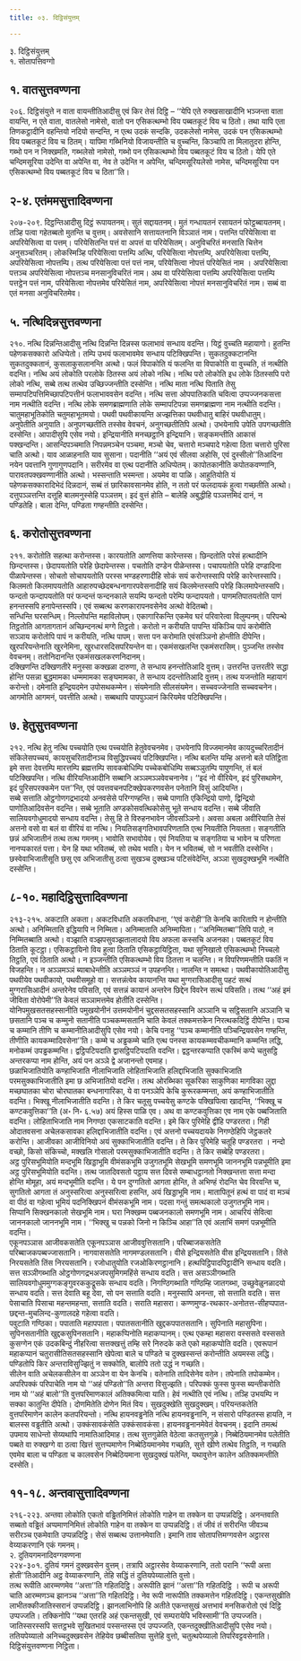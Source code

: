```yaml
---
title: ०३. दिट्ठिसंयुत्तम्

---
```

३. दिट्ठिसंयुत्तम्  
१. सोतापत्तिवग्गो  


## १. वातसुत्तवण्णना

२०६. दिट्ठिसंयुत्ते न वाता वायन्तीतिआदीसु एवं किर तेसं दिट्ठि – ‘‘येपि एते रुक्खसाखादीनि भञ्जन्ता वाता वायन्ति, न एते वाता, वातलेसो नामेसो, वातो पन एसिकत्थम्भो विय पब्बतकूटं विय च ठितो। तथा यापि एता तिणकट्ठादीनि वहन्तियो नदियो सन्दन्ति, न एत्थ उदकं सन्दकि, उदकलेसो नामेस, उदकं पन एसिकत्थम्भो विय पब्बतकूटं विय च ठितम्। यापिमा गब्भिनियो विजायन्तीति च वुच्चन्ति, किञ्चापि ता मिलातुदरा होन्ति, गब्भो पन न निक्खमति, गब्भलेसो नामेसो, गब्भो पन एसिकत्थम्भो विय पब्बतकूटं विय च ठितो। येपि एते चन्दिमसूरिया उदेन्ति वा अपेन्ति वा, नेव ते उदेन्ति न अपेन्ति, चन्दिमसूरियलेसो नामेस, चन्दिमसूरिया पन एसिकत्थम्भो विय पब्बतकूटं विय च ठिता’’ति।  


## २-४. एतंममसुत्तादिवण्णना

२०७-२०९. दिट्ठन्तिआदीसु दिट्ठं रूपायतनम्। सुतं सद्दायतनम्। मुतं गन्धायतनं रसायतनं फोट्ठब्बायतनम्। तञ्हि पत्वा गहेतब्बतो मुतन्ति च वुत्तम्। अवसेसानि सत्तायतनानि विञ्ञातं नाम। पत्तन्ति परियेसित्वा वा अपरियेसित्वा वा पत्तम्। परियेसितन्ति पत्तं वा अपत्तं वा परियेसितम्। अनुविचरितं मनसाति चित्तेन अनुसञ्चरितम्। लोकस्मिञ्हि परियेसित्वा पत्तम्पि अत्थि, परियेसित्वा नोपत्तम्पि, अपरियेसित्वा पत्तम्पि, अपरियेसित्वा नोपत्तम्पि। तत्थ परियेसित्वा पत्तं पत्तं नाम, परियेसित्वा नोपत्तं परियेसितं नाम । अपरियेसित्वा पत्तञ्च अपरियेसित्वा नोपत्तञ्च मनसानुविचरितं नाम। अथ वा परियेसित्वा पत्तम्पि अपरियेसित्वा पत्तम्पि पत्तट्ठेन पत्तं नाम, परियेसित्वा नोपत्तमेव परियेसितं नाम, अपरियेसित्वा नोपत्तं मनसानुविचरितं नाम। सब्बं वा एतं मनसा अनुविचरितमेव।  


## ५. नत्थिदिन्नसुत्तवण्णना

२१०. नत्थि दिन्नन्तिआदीसु नत्थि दिन्नन्ति दिन्नस्स फलाभावं सन्धाय वदन्ति। यिट्ठं वुच्चति महायागो। हुतन्ति पहेणकसक्कारो अधिप्पेतो। तम्पि उभयं फलाभावमेव सन्धाय पटिक्खिपन्ति। सुकतदुक्कटानन्ति सुकतदुक्कतानं, कुसलाकुसलानन्ति अत्थो। फलं विपाकोति यं फलन्ति वा विपाकोति वा वुच्चति, तं नत्थीति वदन्ति। नत्थि अयं लोकोति परलोके ठितस्स अयं लोको नत्थि। नत्थि परो लोकोति इध लोके ठितस्सपि परो लोको नत्थि, सब्बे तत्थ तत्थेव उच्छिज्जन्तीति दस्सेन्ति। नत्थि माता नत्थि पिताति तेसु सम्मापटिपत्तिमिच्छापटिपत्तीनं फलाभाववसेन वदन्ति। नत्थि सत्ता ओपपातिकाति चवित्वा उप्पज्जनकसत्ता नाम नत्थीति वदन्ति। नत्थि लोके समणब्राह्मणाति लोके सम्मापटिपन्ना समणब्राह्मणा नाम नत्थीति वदन्ति।  
चातुमहाभूतिकोति चतुमहाभूतमयो। पथवी पथवीकायन्ति अज्झत्तिका पथवीधातु बाहिरं पथवीधातुम्। अनुपेतीति अनुयाति। अनुपगच्छतीति तस्सेव वेवचनं, अनुगच्छतीतिपि अत्थो। उभयेनापि उपेति उपगच्छतीति दस्सेन्ति। आपादीसुपि एसेव नयो। इन्द्रियानीति मनच्छट्ठानि इन्द्रियानि। सङ्कमन्तीति आकासं पक्खन्दन्ति। आसन्दिपञ्चमाति निपन्नमञ्चेन पञ्चमा, मञ्चो चेव, चत्तारो मञ्चपादे गहेत्वा ठिता चत्तारो पुरिसा चाति अत्थो। याव आळाहनाति याव सुसाना। पदानीति ‘‘अयं एवं सीलवा अहोसि, एवं दुस्सीलो’’तिआदिना नयेन पवत्तानि गुणागुणपदानि। सरीरमेव वा एत्थ पदानीति अधिप्पेतम्। कापोतकानीति कपोतकवण्णानि, पारावतपक्खवण्णानीति अत्थो। भस्सन्ताति भस्मन्ता। अयमेव वा पाळि। आहुतियोति यं पहेणकसक्कारादिभेदं दिन्नदानं, सब्बं तं छारिकावसानमेव होति, न ततो परं फलदायकं हुत्वा गच्छतीति अत्थो। दत्तुपञ्ञत्तन्ति दत्तूहि बालमनुस्सेहि पञ्ञत्तम्। इदं वुत्तं होति – बालेहि अबुद्धीहि पञ्ञत्तमिदं दानं, न पण्डितेहि। बाला देन्ति, पण्डिता गण्हन्तीति दस्सेन्ति।  


## ६. करोतोसुत्तवण्णना

२११. करोतोति सहत्था करोन्तस्स। कारयतोति आणत्तिया कारेन्तस्स। छिन्दतोति परेसं हत्थादीनि छिन्दन्तस्स। छेदापयतोति परेहि छेदापेन्तस्स। पचतोति दण्डेन पीळेन्तस्स। पचापयतोति परेहि दण्डादिना पीळापेन्तस्स। सोचतो सोचापयतोति परस्स भण्डहरणादीहि सोकं सयं करोन्तस्सापि परेहि कारेन्तस्सापि। किलमतो किलमापयतोति आहारुपच्छेदबन्धनागारपवेसनादीहि सयं किलमेन्तस्सपि परेहि किलमापेन्तस्सपि। फन्दतो फन्दापयतोति परं फन्दन्तं फन्दनकाले सयम्पि फन्दतो परेम्पि फन्दापयतो। पाणमतिपातयतोति पाणं हनन्तस्सपि हनापेन्तस्सपि। एवं सब्बत्थ करणकारापनवसेनेव अत्थो वेदितब्बो।  
सन्धिन्ति घरसन्धिम्। निल्लोपन्ति महाविलोपम्। एकागारिकन्ति एकमेव घरं परिवारेत्वा विलुम्पनम्। परिपन्थे तिट्ठतोति आगतागतानं अच्छिन्दनत्थं मग्गे तिट्ठतो। करोतो न करीयति पापन्ति यंकिञ्चि पापं करोमीति सञ्ञाय करोतोपि पापं न करीयति, नत्थि पापम्। सत्ता पन करोमाति एवंसञ्ञिनो होन्तीति दीपेन्ति। खुरपरियन्तेनाति खुरनेमिना, खुरधारसदिसपरियन्तेन वा। एकमंसखलन्ति एकमंसरासिम्। पुञ्जन्ति तस्सेव वेवचनम्। ततोनिदानन्ति एकमंसखलकरणनिदानम्।  
दक्खिणन्ति दक्खिणतीरे मनुस्सा कक्खळा दारुणा, ते सन्धाय हनन्तोतिआदि वुत्तम्। उत्तरन्ति उत्तरतीरे सद्धा होन्ति पसन्ना बुद्धमामका धम्ममामका सङ्घमामका, ते सन्धाय ददन्तोतिआदि वुत्तम्। तत्थ यजन्तोति महायागं करोन्तो। दमेनाति इन्द्रियदमेन उपोसथकम्मेन। संयमेनाति सीलसंयमेन। सच्चवज्जेनाति सच्चवचनेन। आगमोति आगमनं, पवत्तीति अत्थो। सब्बथापि पापपुञ्ञानं किरियमेव पटिक्खिपन्ति।  


## ७. हेतुसुत्तवण्णना

२१२. नत्थि हेतु नत्थि पच्चयोति एत्थ पच्चयोति हेतुवेवचनमेव। उभयेनापि विज्जमानमेव कायदुच्चरितादीनं संकिलेसपच्चयं, कायसुचरितादीनञ्च विसुद्धिपच्चयं पटिक्खिपन्ति। नत्थि बलन्ति यम्हि अत्तनो बले पतिट्ठिता इमे सत्ता देवत्तम्पि मारत्तम्पि ब्रह्मत्तम्पि सावकबोधिम्पि पच्चेकबोधिम्पि सब्बञ्ञुतम्पि पापुणन्ति, तं बलं पटिक्खिपन्ति। नत्थि वीरियन्तिआदीनि सब्बानि अञ्ञमञ्ञवेवचनानेव। ‘‘इदं नो वीरियेन, इदं पुरिसथामेन, इदं पुरिसपरक्कमेन पत्त’’न्ति, एवं पवत्तवचनपटिक्खेपकरणवसेन पनेतानि विसुं आदियन्ति।  
सब्बे सत्ताति ओट्ठगोणगद्रभादयो अनवसेसे परिग्गण्हन्ति। सब्बे पाणाति एकिन्द्रियो पाणो, द्विन्द्रियो पाणोतिआदिवसेन वदन्ति। सब्बे भूताति अण्डकोसवत्थिकोसेसु भूते सन्धाय वदन्ति। सब्बे जीवाति सालियवगोधुमादयो सन्धाय वदन्ति। तेसु हि ते विरुहनभावेन जीवसञ्ञिनो। अवसा अबला अवीरियाति तेसं अत्तनो वसो वा बलं वा वीरियं वा नत्थि। नियतिसङ्गतिभावपरिणताति एत्थ नियतीति नियतता। सङ्गतीति छन्नं अभिजातीनं तत्थ तत्थ गमनम्। भावोति सभावोयेव। एवं नियतिया च सङ्गतिया च भावेन च परिणता नानप्पकारतं पत्ता। येन हि यथा भवितब्बं, सो तथेव भवति। येन न भवितब्बं, सो न भवतीति दस्सेन्ति। छस्वेवाभिजातीसूति छसु एव अभिजातीसु ठत्वा सुखञ्च दुक्खञ्च पटिसंवेदेन्ति, अञ्ञा सुखदुक्खभूमि नत्थीति दस्सेन्ति।  


## ८-१०. महादिट्ठिसुत्तादिवण्णना

२१३-२१५. अकटाति अकता। अकटविधाति अकतविधाना, ‘‘एवं करोही’’ति केनचि कारितापि न होन्तीति अत्थो। अनिम्मिताति इद्धियापि न निम्मिता। अनिम्माताति अनिम्मापिता। ‘‘अनिम्मितब्बा’’तिपि पाठो, न निम्मितब्बाति अत्थो। वञ्झाति वञ्झपसुवञ्झतालादयो विय अफला कस्सचि अजनका। पब्बतकूटं विय ठिताति कूटट्ठा। एसिकट्ठायिनो विय हुत्वा ठिताति एसिकट्ठायिट्ठिता, यथा सुनिखातो एसिकत्थम्भो निच्चलो तिट्ठति, एवं ठिताति अत्थो। न इञ्जन्तीति एसिकत्थम्भो विय ठितत्ता न चलन्ति। न विपरिणमन्तीति पकतिं न विजहन्ति। न अञ्ञमञ्ञं ब्याबाधेन्तीति अञ्ञमञ्ञं न उपहनन्ति। नालन्ति न समत्था। पथवीकायोतिआदीसु पथवीयेव पथवीकायो, पथवीसमूहो वा। सत्तन्नंत्वेव कायानन्ति यथा मुग्गरासिआदीसु पहटं सत्थं मुग्गरासिआदीनं अन्तरेनेव पविसति, एवं सत्तन्नं कायानं अन्तरेन छिद्देन विवरेन सत्थं पविसति। तत्थ ‘‘अहं इमं जीविता वोरोपेमी’’ति केवलं सञ्ञामत्तमेव होतीति दस्सेन्ति।  
योनिपमुखसतसहस्सानीति पमुखयोनीनं उत्तमयोनीनं चुद्दससतसहस्सानि अञ्ञानि च सट्ठिसतानि अञ्ञानि च छसतानि पञ्च च कम्मुनो सतानीति पञ्चकम्मसतानि चाति केवलं तक्कमत्तकेन निरत्थकदिट्ठिं दीपेन्ति। पञ्च च कम्मानि तीणि च कम्मानीतिआदीसुपि एसेव नयो। केचि पनाहु ‘‘पञ्च कम्मानीति पञ्चिन्द्रियवसेन गण्हन्ति, तीणीति कायकम्मादिवसेना’’ति। कम्मे च अड्ढकम्मे चाति एत्थ पनस्स कायकम्मवचीकम्मानि कम्मन्ति लद्धि, मनोकम्मं उपड्ढकम्मन्ति। द्वट्ठिपटिपदाति द्वासट्ठिपटिपदाति वदन्ति। द्वट्ठन्तरकप्पाति एकस्मिं कप्पे चतुसट्ठि अन्तरकप्पा नाम होन्ति, अयं पन अञ्ञे द्वे अजानन्तो एवमाह।  
छळाभिजातियोति कण्हाभिजाति नीलाभिजाति लोहिताभिजाति हलिद्दाभिजाति सुक्काभिजाति परमसुक्काभिजातीति इमा छ अभिजातियो वदन्ति। तत्थ ओरब्भिका सूकरिका साकुणिका मागविका लुद्दा मच्छघातका चोरा चोरघातका बन्धनागारिका, ये वा पनञ्ञेपि केचि कुरूरकम्मन्ता, अयं कण्हाभिजातीति वदन्ति। भिक्खू नीलाभिजातीति वदन्ति। ते किर चतूसु पच्चयेसु कण्टके पक्खिपित्वा खादन्ति, ‘‘भिक्खू च कण्टकवुत्तिका’’ति (अ॰ नि॰ ६.५७) अयं हिस्स पाळि एव। अथ वा कण्टकवुत्तिका एव नाम एके पब्बजिताति वदन्ति। लोहिताभिजाति नाम निगण्ठा एकसाटकाति वदन्ति। इमे किर पुरिमेहि द्वीहि पण्डरतरा। गिही ओदातवसना अचेलकसावका हलिद्दाभिजातीति वदन्ति। एवं अत्तनो पच्चयदायके निगण्ठेहिपि जेट्ठकतरे करोन्ति। आजीवका आजीविनियो अयं सुक्काभिजातीति वदन्ति। ते किर पुरिमेहि चतूहि पण्डरतरा । नन्दो वच्छो, किसो संकिच्चो, मक्खलि गोसालो परमसुक्काभिजातीति वदन्ति। ते किर सब्बेहि पण्डरतरा।  
अट्ठ पुरिसभूमियोति मन्दभूमि खिड्डाभूमि वीमंसकभूमि उजुगतभूमि सेखभूमि समणभूमि जाननभूमि पन्नभूमीति इमा अट्ठ पुरिसभूमियोति वदन्ति। तत्थ जातदिवसतो पट्ठाय सत्त दिवसे सम्बाधट्ठानतो निक्खन्तत्ता सत्ता मन्दा होन्ति मोमूहा, अयं मन्दभूमीति वदन्ति। ये पन दुग्गतितो आगता होन्ति, ते अभिण्हं रोदन्ति चेव विरवन्ति च, सुगतितो आगता तं अनुस्सरित्वा अनुस्सरित्वा हसन्ति, अयं खिड्डाभूमि नाम। मातापितूनं हत्थं वा पादं वा मञ्चं वा पीठं वा गहेत्वा भूमियं पदनिक्खिपनं वीमंसकभूमि नाम। पदसा गन्तुं समत्थकालो उजुगतभूमि नाम। सिप्पानि सिक्खनकालो सेखभूमि नाम। घरा निक्खम्म पब्बजनकालो समणभूमि नाम। आचरियं सेवित्वा जाननकालो जाननभूमि नाम। ‘‘भिक्खु च पन्नको जिनो न किञ्चि आहा’’ति एवं अलाभिं समणं पन्नभूमीति वदन्ति।  
एकूनपञ्ञास आजीवकसतेति एकूनपञ्ञास आजीववुत्तिसतानि। परिब्बाजकसतेति परिब्बाजकपब्बज्जासतानि। नागवाससतेति नागमण्डलसतानि। वीसे इन्द्रियसतेति वीस इन्द्रियसतानि। तिंसे निरयसतेति तिंस निरयसतानि। रजोधातुयोति रजओकिरणट्ठानानि। हत्थपिट्ठिपादपिट्ठादीनि सन्धाय वदति। सत्त सञ्ञीगब्भाति ओट्ठगोणगद्रभअजपसुमिगमहिंसे सन्धाय वदति। सत्त असञ्ञीगब्भाति सालियवगोधुममुग्गकङ्गुवरककुद्रूसके सन्धाय वदति। निगण्ठिगब्भाति गण्ठिम्हि जातगब्भा, उच्छुवेळुनळादयो सन्धाय वदति। सत्त देवाति बहू देवा, सो पन सत्ताति वदति। मनुस्सापि अनन्ता, सो सत्ताति वदति। सत्त पेसाचाति पिसाचा महन्तमहन्ता, सत्ताति वदति। सराति महासरा। कण्णमुण्ड-रथकार-अनोतत्त-सीहप्पपात-छद्दन्त-मुचलिन्द-कुणालदहे गहेत्वा वदति।  
पवुटाति गण्ठिका। पपाताति महापपाता। पपातसतानीति खुद्दकपपातसतानि। सुपिनाति महासुपिना। सुपिनसतानीति खुद्दकसुपिनसतानि। महाकप्पिनोति महाकप्पानम्। एत्थ एकम्हा महासरा वस्ससते वस्ससते कुसग्गेन एकं उदकबिन्दुं नीहरित्वा सत्तक्खत्तुं तम्हि सरे निरुदके कते एको महाकप्पोति वदति। एवरूपानं महाकप्पानं चतुरासीतिसतसहस्सानि खेपेत्वा बाले च पण्डिते च दुक्खस्सन्तं करोन्तीति अयमस्स लद्धि। पण्डितोपि किर अन्तराविसुज्झितुं न सक्कोति, बालोपि ततो उद्धं न गच्छति।  
सीलेन वाति अचेलकसीलेन वा अञ्ञेन वा येन केनचि। वतेनाति तादिसेनेव वतेन। तपेनाति तपोकम्मेन। अपरिपक्कं परिपाचेति नाम यो ‘‘अहं पण्डितो’’ति अन्तरा विसुज्झति। परिपक्कं फुस्स फुस्स ब्यन्तीकरोति नाम यो ‘‘अहं बालो’’ति वुत्तपरिमाणकालं अतिक्कमित्वा याति। हेवं नत्थीति एवं नत्थि। तञ्हि उभयम्पि न सक्का कातुन्ति दीपेति। दोणमितेति दोणेन मितं विय। सुखदुक्खेति सुखदुक्खम्। परियन्तकतेति वुत्तपरिमाणेन कालेन कतपरियन्तो। नत्थि हायनवड्ढनेति नत्थि हायनवड्ढनानि, न संसारो पण्डितस्स हायति, न बालस्स वड्ढतीति अत्थो। उक्कंसावकंसेति उक्कंसावकंसा। हायनवड्ढनानमेवेतं वेवचनम्। इदानि तमत्थं उपमाय साधेन्तो सेय्यथापि नामातिआदिमाह। तत्थ सुत्तगुळेति वेठेत्वा कतसुत्तगुळे। निब्बेठियमानमेव पलेतीति पब्बते वा रुक्खग्गे वा ठत्वा खित्तं सुत्तप्पमाणेन निब्बेठियमानमेव गच्छति, सुत्ते खीणे तत्थेव तिट्ठति, न गच्छति एवमेव बाला च पण्डिता च कालवसेन निब्बेठियमाना सुखदुक्खं पलेन्ति, यथावुत्तेन कालेन अतिक्कमन्तीति दस्सेति।  


## ११-१८. अन्तवासुत्तादिवण्णना

२१६-२२३. अन्तवा लोकोति एकतो वड्ढितनिमित्तं लोकोति गाहेन वा तक्केन वा उप्पन्नदिट्ठि। अनन्तवाति सब्बतो वड्ढितं अप्पमाणनिमित्तं लोकोति गाहेन वा तक्केन वा उप्पन्नदिट्ठि। तं जीवं तं सरीरन्ति जीवञ्च सरीरञ्च एकमेवाति उप्पन्नदिट्ठि। सेसं सब्बत्थ उत्तानमेवाति। इमानि ताव सोतापत्तिमग्गवसेन अट्ठारस वेय्याकरणानि एकं गमनम्।  
२. दुतियगमनादिवग्गवण्णना  
२२४-३०१. दुतियं गमनं दुक्खवसेन वुत्तम्। तत्रापि अट्ठारसेव वेय्याकरणानि, ततो परानि ‘‘रूपी अत्ता होती’’तिआदीनि अट्ठ वेय्याकरणानि, तेहि सद्धिं तं दुतियपेय्यालोति वुत्तो।  
तत्थ रूपीति आरम्मणमेव ‘‘अत्ता’’ति गहितदिट्ठि। अरूपीति झानं ‘‘अत्ता’’ति गहितदिट्ठि । रूपी च अरूपी चाति आरम्मणञ्च झानञ्च ‘‘अत्ता’’ति गहितदिट्ठि। नेव रूपी नारूपीति तक्कमत्तेन गहितदिट्ठि। एकन्तसुखीति लाभीतक्कीजातिस्सरानं उप्पन्नदिट्ठि। झानलाभिनोपि हि अतीते एकन्तसुखं अत्तभावं मनसिकरोतो एवं दिट्ठि उप्पज्जति। तक्किनोपि ‘‘यथा एतरहि अहं एकन्तसुखी, एवं सम्परायेपि भविस्सामी’’ति उप्पज्जति। जातिस्सरस्सपि सत्तट्ठभवे सुखितभावं पस्सन्तस्स एवं उप्पज्जति, एकन्तदुक्खीतिआदीसुपि एसेव नयो।  
ततियपेय्यालो अनिच्चदुक्खवसेन तेहियेव छब्बीसतिया सुत्तेहि वुत्तो, चतुत्थपेय्यालो तिपरिवट्टवसेनाति।  
दिट्ठिसंयुत्तवण्णना निट्ठिता।  